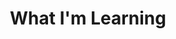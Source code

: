 ---
title: What I'm Learning
menu:
  sidebar:
    name: What I'm Learning
    identifier: Learning Topics
    weight: 300
---